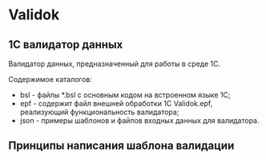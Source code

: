 # Validok
## 1С валидатор данных

Валидатор данных, предназначенный для работы в среде 1С.

Содержимое каталогов:
- bsl - файлы *.bsl с основным кодом на встроенном языке 1С;
- epf - содержит файл внешней обработки 1С Validok.epf, реализующий функциональность валидатора;
- json - примеры шаблонов и файлов входных данных для валидатора.

## Принципы написания шаблона валидации